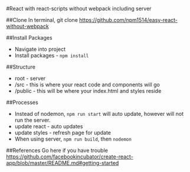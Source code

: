 #React with react-scripts without webpack including server

##Clone
In terminal, git clone https://github.com/npm1514/easy-react-without-webpack

##Install Packages
  * Navigate into project
  * Install packages - `npm install`

##Structure
  * root - server
  * /src - this is where your react code and components will go
  * /public - this will be where your index.html and styles reside

##Processes
  * Instead of nodemon, `npm run start` will auto update, however will not run the server.
  * update react - auto updates
  * update styles - refresh page for update
  * When using server, `npm run build`, then `nodemon`

##References
Go here if you have trouble
https://github.com/facebookincubator/create-react-app/blob/master/README.md#getting-started
